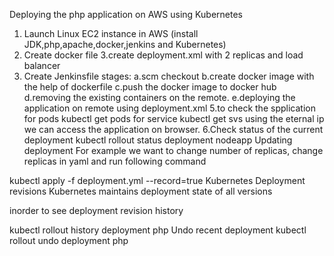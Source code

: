 Deploying the php application on AWS using Kubernetes
1. Launch Linux EC2 instance in AWS (install JDK,php,apache,docker,jenkins and Kubernetes)
2. Create docker file
3.create deployment.xml with 2 replicas and load balancer
4. Create Jenkinsfile
stages:
a.scm checkout
b.create docker image with the help of dockerfile
c.push the docker image to docker hub
d.removing the existing containers on the remote.
e.deploying the application on remote using deployment.xml
5.to check the spplication
for pods
kubectl get pods
for service
kubectl get svs
using the eternal ip we can access the application on browser.
6.Check status of the current deployment
kubectl rollout status deployment nodeapp
Updating deployment
For example we want to change number of replicas, change replicas in yaml and run following command

kubectl apply -f deployment.yml  --record=true
Kubernetes Deployment revisions
Kubernetes maintains deployment state of all versions

inorder to see deployment revision history

kubectl rollout history deployment php
Undo recent deployment
kubectl rollout undo deployment php
